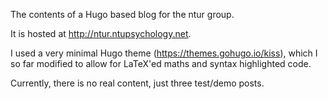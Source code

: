 The contents of a Hugo based blog for the ntur group. 

It is hosted at http://ntur.ntupsychology.net.

I used a very minimal Hugo theme (https://themes.gohugo.io/kiss), which I so
far modified to allow for LaTeX'ed maths and syntax highlighted code.

Currently, there is no real content, just three test/demo posts.
